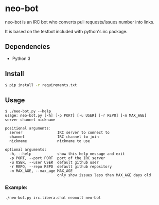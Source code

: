 # neo-bot

neo-bot is an IRC bot who converts pull requests/issues number into links.

It is based on the testbot included with python's irc package.

## Dependencies

- Python 3

## Install

```bash
$ pip install -r requirements.txt
```

## Usage

```
$ ./neo-bot.py --help
usage: neo-bot.py [-h] [-p PORT] [-u USER] [-r REPO] [-m MAX_AGE] server channel nickname

positional arguments:
  server                IRC server to connect to
  channel               IRC channel to join
  nickname              nickname to use

optional arguments:
  -h, --help            show this help message and exit
  -p PORT, --port PORT  port of the IRC server
  -u USER, --user USER  default github user
  -r REPO, --repo REPO  default github repository
  -m MAX_AGE, --max_age MAX_AGE
                        only show issues less than MAX_AGE days old
```

### Example:

```bash
./neo-bot.py irc.libera.chat neomutt neo-bot
```

